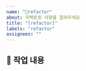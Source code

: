 ```yaml
---
name: "🔨refactor"
about: 리팩토링 사항을 알려주세요
title: "[refactor]"
labels: "refactor"
assignees: ""
---
```


## 🔨 작업 내용
